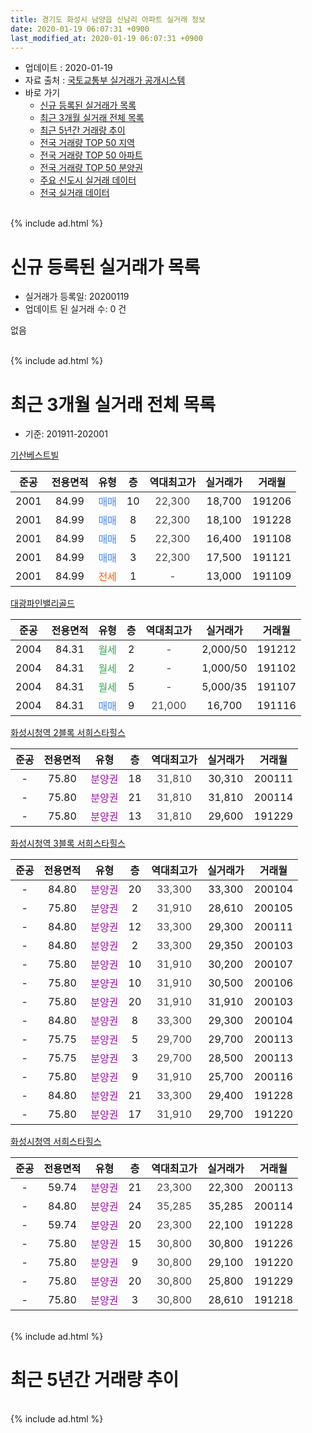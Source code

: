 ```yaml
---
title: 경기도 화성시 남양읍 신남리 아파트 실거래 정보
date: 2020-01-19 06:07:31 +0900
last_modified_at: 2020-01-19 06:07:31 +0900
---
```


* 업데이트 : 2020-01-19
* 자료 출처 : [국토교통부 실거래가 공개시스템](http://rt.molit.go.kr)
* 바로 가기
    * [신규 등록된 실거래가 목록](#신규-등록된-실거래가-목록)
    * [최근 3개월 실거래 전체 목록](#최근-3개월-실거래-전체-목록)
    * [최근 5년간 거래량 추이](#최근-5년간-거래량-추이)
    * [전국 거래량 TOP 50 지역](https://apt-info.github.io/apt-trade-info/최근-3개월-전국에서-가장-거래가-많이-발생한-지역)
    * [전국 거래량 TOP 50 아파트](https://apt-info.github.io/apt-trade-info/최근-3개월-전국에서-가장-거래가-많이-발생한-아파트)
    * [전국 거래량 TOP 50 분양권](https://apt-info.github.io/apt-trade-info/최근-3개월-전국에서-가장-거래가-많이-발생한-분양권)
    * [주요 신도시 실거래 데이터](https://apt-info.github.io/apt-trade-info/주요-신도시)
    * [전국 실거래 데이터](https://apt-info.github.io/apt-trade-info/전국)
<br>
{% include ad.html %}
<br>

# 신규 등록된 실거래가 목록
* 실거래가 등록일: 20200119
* 업데이트 된 실거래 수: 0 건

없음

<br>
{% include ad.html %}
<br>

# 최근 3개월 실거래 전체 목록
* 기준: 201911-202001


[기산베스트빌](https://search.naver.com/search.naver?query=%EA%B2%BD%EA%B8%B0%EB%8F%84+%ED%99%94%EC%84%B1%EC%8B%9C+%EB%82%A8%EC%96%91%EC%9D%8D+%EC%8B%A0%EB%82%A8%EB%A6%AC+%EA%B8%B0%EC%82%B0%EB%B2%A0%EC%8A%A4%ED%8A%B8%EB%B9%8C)

|준공|전용면적|유형|층|역대최고가|실거래가|거래월|
|:---:|:---:|:---:|:---:|:---:|:---:|:---:|
|2001|84.99|<span style="color:#4285f3">매매</span>|10|<span style="color:#444444">22,300</span>|18,700|191206|
|2001|84.99|<span style="color:#4285f3">매매</span>|8|<span style="color:#444444">22,300</span>|18,100|191228|
|2001|84.99|<span style="color:#4285f3">매매</span>|5|<span style="color:#444444">22,300</span>|16,400|191108|
|2001|84.99|<span style="color:#4285f3">매매</span>|3|<span style="color:#444444">22,300</span>|17,500|191121|
|2001|84.99|<span style="color:#ff5a00">전세</span>|1|<span style="color:#444444">-</span>|13,000|191109|

[대광파인밸리골드](https://search.naver.com/search.naver?query=%EA%B2%BD%EA%B8%B0%EB%8F%84+%ED%99%94%EC%84%B1%EC%8B%9C+%EB%82%A8%EC%96%91%EC%9D%8D+%EC%8B%A0%EB%82%A8%EB%A6%AC+%EB%8C%80%EA%B4%91%ED%8C%8C%EC%9D%B8%EB%B0%B8%EB%A6%AC%EA%B3%A8%EB%93%9C)

|준공|전용면적|유형|층|역대최고가|실거래가|거래월|
|:---:|:---:|:---:|:---:|:---:|:---:|:---:|
|2004|84.31|<span style="color:#34a853">월세</span>|2|<span style="color:#444444">-</span>|2,000/50|191212|
|2004|84.31|<span style="color:#34a853">월세</span>|2|<span style="color:#444444">-</span>|1,000/50|191102|
|2004|84.31|<span style="color:#34a853">월세</span>|5|<span style="color:#444444">-</span>|5,000/35|191107|
|2004|84.31|<span style="color:#4285f3">매매</span>|9|<span style="color:#444444">21,000</span>|16,700|191116|

[화성시청역 2블록 서희스타힐스](https://search.naver.com/search.naver?query=%EA%B2%BD%EA%B8%B0%EB%8F%84+%ED%99%94%EC%84%B1%EC%8B%9C+%EB%82%A8%EC%96%91%EC%9D%8D+%EC%8B%A0%EB%82%A8%EB%A6%AC+%ED%99%94%EC%84%B1%EC%8B%9C%EC%B2%AD%EC%97%AD+2%EB%B8%94%EB%A1%9D+%EC%84%9C%ED%9D%AC%EC%8A%A4%ED%83%80%ED%9E%90%EC%8A%A4)

|준공|전용면적|유형|층|역대최고가|실거래가|거래월|
|:---:|:---:|:---:|:---:|:---:|:---:|:---:|
|-|75.80|<span style="color:#9C11A5">분양권</span>|18|<span style="color:#444444">31,810</span>|30,310|200111|
|-|75.80|<span style="color:#9C11A5">분양권</span>|21|<span style="color:#444444">31,810</span>|31,810|200114|
|-|75.80|<span style="color:#9C11A5">분양권</span>|13|<span style="color:#444444">31,810</span>|29,600|191229|

[화성시청역 3블록 서희스타힐스](https://search.naver.com/search.naver?query=%EA%B2%BD%EA%B8%B0%EB%8F%84+%ED%99%94%EC%84%B1%EC%8B%9C+%EB%82%A8%EC%96%91%EC%9D%8D+%EC%8B%A0%EB%82%A8%EB%A6%AC+%ED%99%94%EC%84%B1%EC%8B%9C%EC%B2%AD%EC%97%AD+3%EB%B8%94%EB%A1%9D+%EC%84%9C%ED%9D%AC%EC%8A%A4%ED%83%80%ED%9E%90%EC%8A%A4)

|준공|전용면적|유형|층|역대최고가|실거래가|거래월|
|:---:|:---:|:---:|:---:|:---:|:---:|:---:|
|-|84.80|<span style="color:#9C11A5">분양권</span>|20|<span style="color:#444444">33,300</span>|33,300|200104|
|-|75.80|<span style="color:#9C11A5">분양권</span>|2|<span style="color:#444444">31,910</span>|28,610|200105|
|-|84.80|<span style="color:#9C11A5">분양권</span>|12|<span style="color:#444444">33,300</span>|29,300|200111|
|-|84.80|<span style="color:#9C11A5">분양권</span>|2|<span style="color:#444444">33,300</span>|29,350|200103|
|-|75.80|<span style="color:#9C11A5">분양권</span>|10|<span style="color:#444444">31,910</span>|30,200|200107|
|-|75.80|<span style="color:#9C11A5">분양권</span>|10|<span style="color:#444444">31,910</span>|30,500|200106|
|-|75.80|<span style="color:#9C11A5">분양권</span>|20|<span style="color:#444444">31,910</span>|31,910|200103|
|-|84.80|<span style="color:#9C11A5">분양권</span>|8|<span style="color:#444444">33,300</span>|29,300|200104|
|-|75.75|<span style="color:#9C11A5">분양권</span>|5|<span style="color:#444444">29,700</span>|29,700|200113|
|-|75.75|<span style="color:#9C11A5">분양권</span>|3|<span style="color:#444444">29,700</span>|28,500|200113|
|-|75.80|<span style="color:#9C11A5">분양권</span>|9|<span style="color:#444444">31,910</span>|25,700|200116|
|-|84.80|<span style="color:#9C11A5">분양권</span>|21|<span style="color:#444444">33,300</span>|29,400|191228|
|-|75.80|<span style="color:#9C11A5">분양권</span>|17|<span style="color:#444444">31,910</span>|29,700|191220|

[화성시청역 서희스타힐스](https://search.naver.com/search.naver?query=%EA%B2%BD%EA%B8%B0%EB%8F%84+%ED%99%94%EC%84%B1%EC%8B%9C+%EB%82%A8%EC%96%91%EC%9D%8D+%EC%8B%A0%EB%82%A8%EB%A6%AC+%ED%99%94%EC%84%B1%EC%8B%9C%EC%B2%AD%EC%97%AD+%EC%84%9C%ED%9D%AC%EC%8A%A4%ED%83%80%ED%9E%90%EC%8A%A4)

|준공|전용면적|유형|층|역대최고가|실거래가|거래월|
|:---:|:---:|:---:|:---:|:---:|:---:|:---:|
|-|59.74|<span style="color:#9C11A5">분양권</span>|21|<span style="color:#444444">23,300</span>|22,300|200113|
|-|84.80|<span style="color:#9C11A5">분양권</span>|24|<span style="color:#444444">35,285</span>|35,285|200114|
|-|59.74|<span style="color:#9C11A5">분양권</span>|20|<span style="color:#444444">23,300</span>|22,100|191228|
|-|75.80|<span style="color:#9C11A5">분양권</span>|15|<span style="color:#444444">30,800</span>|30,800|191226|
|-|75.80|<span style="color:#9C11A5">분양권</span>|9|<span style="color:#444444">30,800</span>|29,100|191220|
|-|75.80|<span style="color:#9C11A5">분양권</span>|20|<span style="color:#444444">30,800</span>|25,800|191229|
|-|75.80|<span style="color:#9C11A5">분양권</span>|3|<span style="color:#444444">30,800</span>|28,610|191218|


<br>
{% include ad.html %}
<br>

# 최근 5년간 거래량 추이


<div style="width:100%;">
    <canvas id="deal_progress" height="200"></canvas>
</div>

<script>
new Chart(document.getElementById("deal_progress"), {
    type: 'line',
    data: {
        labels: ['201501','201502','201503','201504','201505','201506','201507','201508','201509','201510','201511','201512','201601','201602','201603','201604','201605','201606','201607','201608','201609','201610','201611','201612','201701','201702','201703','201704','201705','201706','201707','201708','201709','201710','201711','201712','201801','201802','201803','201804','201805','201806','201807','201808','201809','201810','201811','201812','201901','201902','201903','201904','201905','201906','201907','201908','201909','201910','201911','201912','202001'],
        datasets: [{
            label: '매매',
            pointRadius: 1,
            data: [2, 8, 9, 4, 2, 7, 6, 4, 7, 9, 3, 2, 4, 2, 4, 8, 2, 5, 3, 4, 4, 3, 4, 3, 0, 5, 3, 2, 6, 3, 6, 4, 5, 2, 2, 4, 3, 5, 7, 3, 5, 9, 2, 4, 3, 6, 3, 1, 2, 1, 3, 3, 2, 2, 4, 3, 0, 4, 3, 10, 15],
            borderColor: "rgba(255, 201, 14, 1)",
            backgroundColor: "rgba(255, 201, 14, 0.5)",
            fill: false,
            lineTension: 0
        },{
            label: '전월세',
            pointRadius: 1,
            data: [3, 3, 4, 3, 3, 1, 5, 1, 2, 3, 3, 2, 2, 5, 1, 5, 1, 3, 2, 0, 4, 0, 2, 2, 3, 4, 1, 2, 3, 2, 4, 1, 2, 2, 4, 0, 4, 1, 1, 4, 5, 5, 1, 1, 1, 0, 3, 2, 5, 2, 1, 2, 1, 3, 5, 0, 2, 6, 3, 1, 0],
            borderColor: "rgba(0, 141, 185, 1)",
            backgroundColor: "rgba(0, 141, 185, 0.5)",
            fill: false,
            lineTension: 0
        }
        ]
    },
    options: {
        responsive: true,
        title: {
            display: false
        },
        tooltips: {
            mode: 'index',
            intersect: false
        },
        hover: {
            mode: 'nearest',
            intersect: true
        },
        scales: {
            xAxes: [{
                display: true,
                scaleLabel: {
                    display: true,
                    labelString: '년/월'
                }
            }],
            yAxes: [{
                display: true,
                ticks: {
                    suggestedMin: 0,
                },
                scaleLabel: {
                    display: true,
                    labelString: '실거래 수'
                }
            }]
        }
    }
});

</script>


<br>
{% include ad.html %}
<br>


